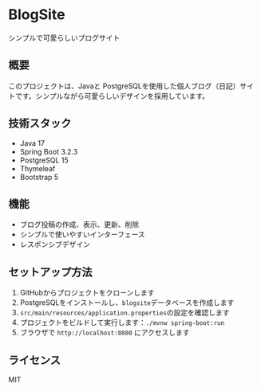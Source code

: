 # BlogSite

シンプルで可愛らしいブログサイト

## 概要
このプロジェクトは、Javaと PostgreSQLを使用した個人ブログ（日記）サイトです。シンプルながら可愛らしいデザインを採用しています。

## 技術スタック
- Java 17
- Spring Boot 3.2.3
- PostgreSQL 15
- Thymeleaf
- Bootstrap 5

## 機能
- ブログ投稿の作成、表示、更新、削除
- シンプルで使いやすいインターフェース
- レスポンシブデザイン

## セットアップ方法
1. GitHubからプロジェクトをクローンします
2. PostgreSQLをインストールし、`blogsite`データベースを作成します
3. `src/main/resources/application.properties`の設定を確認します
4. プロジェクトをビルドして実行します：`./mvnw spring-boot:run`
5. ブラウザで `http://localhost:8080` にアクセスします

## ライセンス
MIT